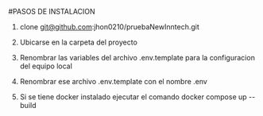 #PASOS DE INSTALACION

1. clone git@github.com:jhon0210/pruebaNewInntech.git

2. Ubicarse en la carpeta del proyecto

3. Renombrar las variables del archivo .env.template para la configuracion del equipo local

4. Renombrar ese archivo .env.template con el nombre .env

4. Si se tiene docker instalado ejecutar el comando docker compose up --build
